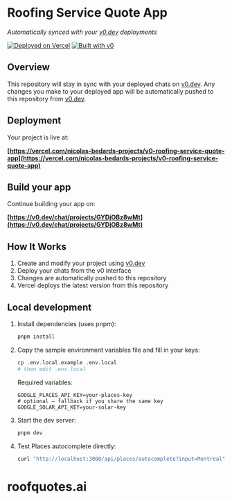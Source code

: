 # Roofing Service Quote App

*Automatically synced with your [v0.dev](https://v0.dev) deployments*

[![Deployed on Vercel](https://img.shields.io/badge/Deployed%20on-Vercel-black?style=for-the-badge&logo=vercel)](https://vercel.com/nicolas-bedards-projects/v0-roofing-service-quote-app)
[![Built with v0](https://img.shields.io/badge/Built%20with-v0.dev-black?style=for-the-badge)](https://v0.dev/chat/projects/GYDjOBz8wMt)

## Overview

This repository will stay in sync with your deployed chats on [v0.dev](https://v0.dev).
Any changes you make to your deployed app will be automatically pushed to this repository from [v0.dev](https://v0.dev).

## Deployment

Your project is live at:

**[https://vercel.com/nicolas-bedards-projects/v0-roofing-service-quote-app](https://vercel.com/nicolas-bedards-projects/v0-roofing-service-quote-app)**

## Build your app

Continue building your app on:

**[https://v0.dev/chat/projects/GYDjOBz8wMt](https://v0.dev/chat/projects/GYDjOBz8wMt)**

## How It Works

1. Create and modify your project using [v0.dev](https://v0.dev)
2. Deploy your chats from the v0 interface
3. Changes are automatically pushed to this repository
4. Vercel deploys the latest version from this repository

## Local development

1. Install dependencies (uses pnpm):
   ```bash
   pnpm install
   ```
2. Copy the sample environment variables file and fill in your keys:
   ```bash
   cp .env.local.example .env.local
   # then edit .env.local
   ```
   Required variables:
   ```env
   GOOGLE_PLACES_API_KEY=your-places-key
   # optional – fallback if you share the same key
   GOOGLE_SOLAR_API_KEY=your-solar-key
   ```
3. Start the dev server:
   ```bash
   pnpm dev
   ```
4. Test Places autocomplete directly:
   ```bash
   curl "http://localhost:3000/api/places/autocomplete?input=Montreal"
   ```
# roofquotes.ai
